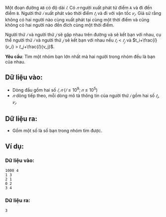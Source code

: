 <!--
**<center>NGUỒN: Ôn HN tháng 11/2017, Đỗ Đức Đông, Ngày 1</center>**
-->

Một đoạn đường `AB` có độ dài $𝑙$. Có $𝑛$ người xuất phát từ điểm `A` và đi đến điểm `B`. Người thứ $𝑖$ xuất phát vào thời điểm $𝑡_𝑖$ và đi với vận tốc $𝑣_𝑖$. Giả sử rằng không có hai người nào cùng xuất phát tại cùng một thời điểm và cũng không có hai người nào đến đích cùng một thời điểm.

Người thứ $𝑖$ và người thứ $𝑗$ sẽ gặp nhau trên đường và sẽ kết bạn với nhau, cụ thể người thứ $𝑖$ và người thứ $𝑗$ sẽ kết bạn với nhau nếu $𝑡_𝑖 < 𝑡_𝑗$ và $t_i+\frac{𝑙}{𝑣_𝑖} > 𝑡_𝑗+\frac{𝑙}{v_j}$. 

**Yêu cầu**: Tìm một nhóm bạn lớn nhất mà hai người trong nhóm đều là bạn của nhau.

## Dữ liệu vào:
- Dòng đầu gồm hai số $𝑙, 𝑛\ (𝑙 ≤ 10^9; 𝑛 ≤ 10^5)$ 
- $𝑛$ dòng tiếp theo, mỗi dòng mô tả thông tin của người thứ $𝑖$ gồm hai số $𝑡_𝑖, 𝑣_𝑖$. 

## Dữ liệu ra:
- Gồm một số là số bạn trong nhóm tìm được.

## Ví dụ:
### Dữ liệu vào:
```
1000 4
1 3
2 1
0 2
3 4
```

### Dữ liệu ra:
```
3
```